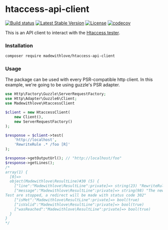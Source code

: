 # htaccess-api-client

[![Build status](https://github.com/madewithlove/htaccess-api-client/workflows/Continious%20Integration/badge.svg)](https://github.com/madewithlove/htaccess-api-client/actions?query=branch%3Amain)
[![Latest Stable Version](https://poser.pugx.org/madewithlove/htaccess-api-client/version)](https://packagist.org/packages/madewithlove/htaccess-api-client)
[![License](https://poser.pugx.org/madewithlove/htaccess-api-client/license)](https://packagist.org/packages/madewithlove/htaccess-api-client)
[![codecov](https://codecov.io/gh/madewithlove/htaccess-api-client/branch/main/graph/badge.svg)](https://codecov.io/gh/madewithlove/htaccess-api-client)

This is an API client to interact with the [Htaccess tester](https://htaccess.madewithlove.be/).

### Installation

```bash
composer require madewithlove/htaccess-api-client
```

### Usage

The package can be used with every PSR-compatible http client. In this example, we're going to be using
guzzle's PSR adapter.

```php
use Http\Factory\Guzzle\ServerRequestFactory;
use Http\Adapter\Guzzle6\Client;
use Madewithlove\HtaccessClient

$client = new HtaccessClient(
    new Client(),
    new ServerRequestFactory()
);

$response = $client->test(
    'http://localhost',
    'RewriteRule .* /foo [R]'
);

$response->getOutputUrl(); // "http://localhost/foo"
$response->getLines();
/*
array(1) {
  [0]=>
  object(Madewithlove\ResultLine)#30 (5) {
    ["line":"Madewithlove\ResultLine":private]=> string(23) "RewriteRule .* /foo [R]"
    ["message":"Madewithlove\ResultLine":private]=> string(98) "The new url is http://localhost/foo
Test are stopped, a redirect will be made with status code 302"
    ["isMet":"Madewithlove\ResultLine":private]=> bool(true)
    ["isValid":"Madewithlove\ResultLine":private]=> bool(true)
    ["wasReached":"Madewithlove\ResultLine":private]=> bool(true)
  }
}
*/
```
